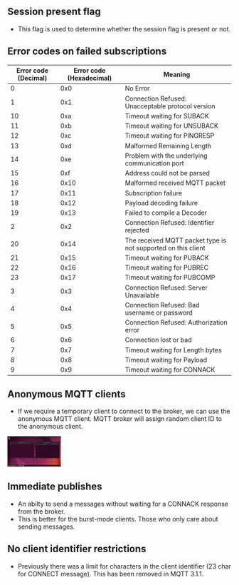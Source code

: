 ## Session present flag
- This flag is used to determine whether the session flag is present or not. 
## Error codes on failed subscriptions

| Error code (Decimal) | Error code (Hexadecimal) | Meaning                                                       |
| -------------------- | ------------------------ | ------------------------------------------------------------- |
| 0                    | 0x0                      | No Error                                                      |
| 1                    | 0x1                      | Connection Refused: Unacceptable protocol version             |
| 10                   | 0xa                      | Timeout waiting for SUBACK                                    |
| 11                   | 0xb                      | Timeout waiting for UNSUBACK                                  |
| 12                   | 0xc                      | Timeout waiting for PINGRESP                                  |
| 13                   | 0xd                      | Malformed Remaining Length                                    |
| 14                   | 0xe                      | Problem with the underlying communication port                |
| 15                   | 0xf                      | Address could not be parsed                                   |
| 16                   | 0x10                     | Malformed received MQTT packet                                |
| 17                   | 0x11                     | Subscription failure                                          |
| 18                   | 0x12                     | Payload decoding failure                                      |
| 19                   | 0x13                     | Failed to compile a Decoder                                   |
| 2                    | 0x2                      | Connection Refused: Identifier rejected                       |
| 20                   | 0x14                     | The received MQTT packet type is not supported on this client |
| 21                   | 0x15                     | Timeout waiting for PUBACK                                    |
| 22                   | 0x16                     | Timeout waiting for PUBREC                                    |
| 23                   | 0x17                     | Timeout waiting for PUBCOMP                                   |
| 3                    | 0x3                      | Connection Refused: Server Unavailable                        |
| 4                    | 0x4                      | Connection Refused: Bad username or password                  |
| 5                    | 0x5                      | Connection Refused: Authorization error                       |
| 6                    | 0x6                      | Connection lost or bad                                        |
| 7                    | 0x7                      | Timeout waiting for Length bytes                              |
| 8                    | 0x8                      | Timeout waiting for Payload                                   |
| 9                    | 0x9                      | Timeout waiting for CONNACK                                   |

## Anonymous MQTT clients
- If we require a temporary client to connect to the broker, we can use the anonymous MQTT client. MQTT broker will assign random client ID to the anonymous client.
<img src="https://github.com/vishwasracharya/mqtt/blob/main/screenshots/mosquitto_implementation.png" width="120" alt="Anonymous MQTT clients" />

## Immediate publishes
- An abilty to send a messages without waiting for a CONNACK response from the broker.
- This is better for the burst-mode clients. Those who only care about sending messages.

## No client identifier restrictions
- Previously there was a limit for characters in the client identifier (23 char for CONNECT message). This has been removed in MQTT 3.1.1.
